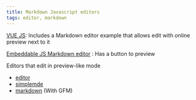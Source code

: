 ```yaml
---
title: Markdown Javascript editors
tags: editor, markdown
---
```



[VUE JS](http://vuejs.org/): Includes a Markdown editor example that allows edit with online preview next to it


[Embeddable JS Markdown editor](http://epiceditor.com/) : Has a button to
preview

Editors that edit in preview-like mode

- [editor](https://github.com/lepture/editor)
- [simplemde](https://github.com/NextStepWebs/simplemde-markdown-editor/)
- [markdown](https://github.com/jbt/markdown-editor) (With GFM)

